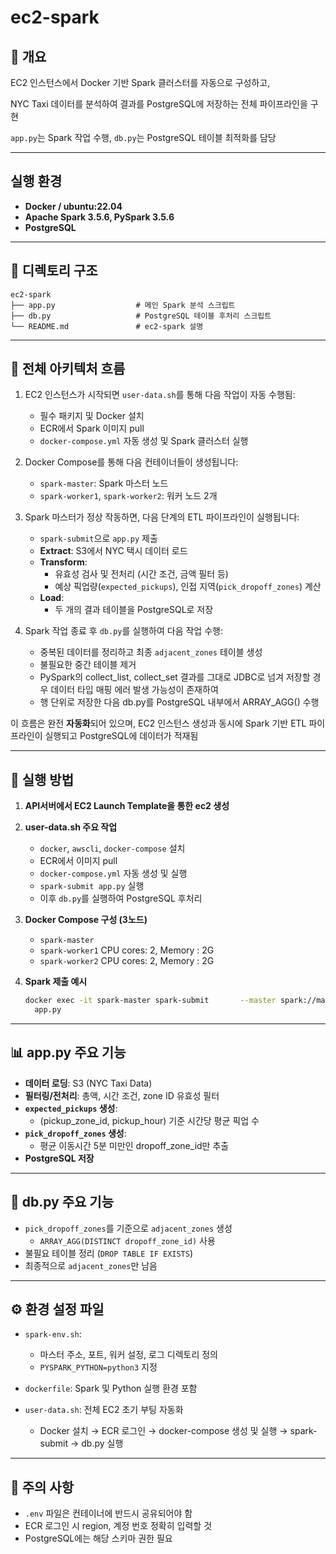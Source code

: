 # ec2-spark

## 📌 개요

EC2 인스턴스에서 Docker 기반 Spark 클러스터를 자동으로 구성하고,

NYC Taxi 데이터를 분석하여 결과를 PostgreSQL에 저장하는 전체 파이프라인을 구현

`app.py`는 Spark 작업 수행, `db.py`는 PostgreSQL 테이블 최적화를 담당

---

## 실행 환경

- **Docker / ubuntu:22.04**
- **Apache Spark 3.5.6, PySpark 3.5.6**
- **PostgreSQL**

---

## 📁 디렉토리 구조

```
ec2-spark
├── app.py                  # 메인 Spark 분석 스크립트
├── db.py                   # PostgreSQL 테이블 후처리 스크립트
└── README.md               # ec2-spark 설명
```

---

## 🔁 전체 아키텍처 흐름

1. EC2 인스턴스가 시작되면 `user-data.sh`를 통해 다음 작업이 자동 수행됨:
   - 필수 패키지 및 Docker 설치
   - ECR에서 Spark 이미지 pull
   - `docker-compose.yml` 자동 생성 및 Spark 클러스터 실행

2. Docker Compose를 통해 다음 컨테이너들이 생성됩니다:
   - `spark-master`: Spark 마스터 노드
   - `spark-worker1`, `spark-worker2`: 워커 노드 2개

3. Spark 마스터가 정상 작동하면, 다음 단계의 ETL 파이프라인이 실행됩니다:
   - `spark-submit`으로 `app.py` 제출
   - **Extract**: S3에서 NYC 택시 데이터 로드
   - **Transform**:
     - 유효성 검사 및 전처리 (시간 조건, 금액 필터 등)
     - 예상 픽업량(`expected_pickups`), 인접 지역(`pick_dropoff_zones`) 계산
   - **Load**:
     - 두 개의 결과 테이블을 PostgreSQL로 저장

4. Spark 작업 종료 후 `db.py`를 실행하여 다음 작업 수행:
   - 중복된 데이터를 정리하고 최종 `adjacent_zones` 테이블 생성
   - 불필요한 중간 테이블 제거
   - PySpark의 collect_list, collect_set 결과를 그대로 JDBC로 넘겨 저장할 경우 데이터 타입 매핑 에러 발생 가능성이 존재하여
   - 행 단위로 저장한 다음 db.py를 PostgreSQL 내부에서 ARRAY_AGG() 수행

이 흐름은 완전 **자동화**되어 있으며, EC2 인스턴스 생성과 동시에 Spark 기반 ETL 파이프라인이 실행되고 PostgreSQL에 데이터가 적재됨

---

## 🚀 실행 방법

1. **API서버에서 EC2 Launch Template을 통한 ec2 생성**

2. **user-data.sh 주요 작업**
    - `docker`, `awscli`, `docker-compose` 설치
    - ECR에서 이미지 pull
    - `docker-compose.yml` 자동 생성 및 실행
    - `spark-submit app.py` 실행
    - 이후 `db.py`를 실행하여 PostgreSQL 후처리

3. **Docker Compose 구성 (3노드)**
    - `spark-master`
    - `spark-worker1` CPU cores: 2, Memory : 2G
    - `spark-worker2` CPU cores: 2, Memory : 2G

4. **Spark 제출 예시**
    ```bash
    docker exec -it spark-master spark-submit       --master spark://master:7077       --deploy-mode client       ...
      app.py
    ```

---

## 📊 app.py 주요 기능

- **데이터 로딩**: S3 (NYC Taxi Data)
- **필터링/전처리**: 총액, 시간 조건, zone ID 유효성 필터
- **`expected_pickups` 생성**:
  - (pickup_zone_id, pickup_hour) 기준 시간당 평균 픽업 수
- **`pick_dropoff_zones` 생성**:
  - 평균 이동시간 5분 미만인 dropoff_zone_id만 추출
- **PostgreSQL 저장**

---

## 🧩 db.py 주요 기능

- `pick_dropoff_zones`를 기준으로 `adjacent_zones` 생성
  - `ARRAY_AGG(DISTINCT dropoff_zone_id)` 사용
- 불필요 테이블 정리 (`DROP TABLE IF EXISTS`)
- 최종적으로 `adjacent_zones`만 남음

---

## ⚙️ 환경 설정 파일

- `spark-env.sh`:
    - 마스터 주소, 포트, 워커 설정, 로그 디렉토리 정의
    - `PYSPARK_PYTHON=python3` 지정

- `dockerfile`: Spark 및 Python 실행 환경 포함

- `user-data.sh`: 전체 EC2 초기 부팅 자동화
    - Docker 설치 → ECR 로그인 → docker-compose 생성 및 실행 → spark-submit → db.py 실행

---


## 📎 주의 사항

- `.env` 파일은 컨테이너에 반드시 공유되어야 함
- ECR 로그인 시 region, 계정 번호 정확히 입력할 것
- PostgreSQL에는 해당 스키마 권한 필요
